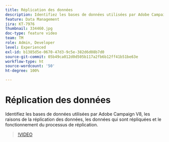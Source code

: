 ```yaml
---
title: Réplication des données
description: Identifiez les bases de données utilisées par Adobe Campaign V8, les raisons de la réplication des données, les données qui sont répliquées et le fonctionnement du processus de réplication.
feature: Data Management
jira: KT-7976
thumbnail: 334460.jpg
doc-type: feature video
team: TM
role: Admin, Developer
level: Experienced
exl-id: b1385d5e-0670-47d3-9c5e-382d6d08b7d0
source-git-commit: 05b49ca012d0d505b117a2fb6b12ff41b51be63e
workflow-type: ht
source-wordcount: '50'
ht-degree: 100%

---
```


# Réplication des données

Identifiez les bases de données utilisées par Adobe Campaign V8, les raisons de la réplication des données, les données qui sont répliquées et le fonctionnement du processus de réplication.

>[!VIDEO](https://video.tv.adobe.com/v/334460?quality=12&learn=on)
